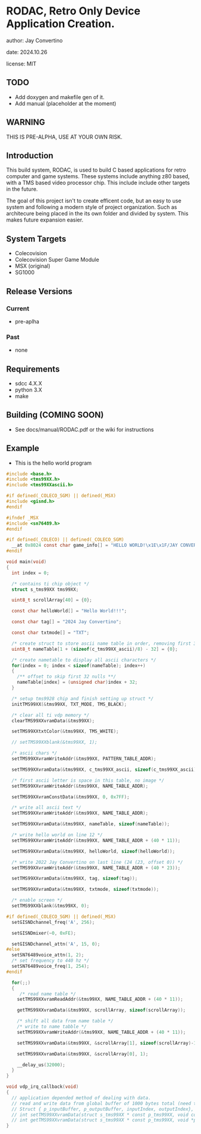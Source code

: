 # RODAC, Retro Only Device Application Creation.

author: Jay Convertino

date: 2024.10.26

license: MIT

## TODO
  - Add doxygen and makefile gen of it.
  - Add manual (placeholder at the moment)

## WARNING
  THIS IS PRE-ALPHA, USE AT YOUR OWN RISK.

## Introduction
  This build system, RODAC, is used to build C based applications for retro computer and game systems.
  These systems include anything z80 based, with a TMS based video processor chip. This include include
  other targets in the future.

  The goal of this project isn't to create efficent code, but an easy to use system and following a modern
  style of project organization. Such as architecure being placed in the its own folder and divided by system.
  This makes future expansion easier.

## System Targets
  - Colecovision
  - Colecovision Super Game Module
  - MSX (original)
  - SG1000

## Release Versions
### Current
  - pre-aplha

### Past
  - none

## Requirements
  - sdcc 4.X.X
  - python 3.X
  - make

## Building (COMING SOON)
  - See docs/manual/RODAC.pdf or the wiki for instructions

## Example

  - This is the hello world program

```c
#include <base.h>
#include <tms99XX.h>
#include <tms99XXascii.h>

#if defined(_COLECO_SGM) || defined(_MSX)
#include <gisnd.h>
#endif

#ifndef _MSX
#include <sn76489.h>
#endif

#if defined(_COLECO) || defined(_COLECO_SGM)
  __at 0x8024 const char game_info[] = "HELLO WORLD!\x1E\x1F/JAY CONVERTINO/2024";
#endif

void main(void)
{
  int index = 0;

  /* contains ti chip object */
  struct s_tms99XX tms99XX;

  uint8_t scrollArray[40] = {0};

  const char helloWorld[] = "Hello World!!!";

  const char tag[] = "2024 Jay Convertino";

  const char txtmode[] = "TXT";

  /* create struct to store ascii name table in order, removing first 32 null patterns */
  uint8_t nameTable[1 + (sizeof(c_tms99XX_ascii)/8) - 32] = {0};

  /* create nametable to display all ascii characters */
  for(index = 0; index < sizeof(nameTable); index++)
  {
    /** offset to skip first 32 nulls **/
    nameTable[index] = (unsigned char)index + 32;
  }

  /* setup tms9928 chip and finish setting up struct */
  initTMS99XX(&tms99XX, TXT_MODE, TMS_BLACK);

  /* clear all ti vdp memory */
  clearTMS99XXvramData(&tms99XX);

  setTMS99XXtxtColor(&tms99XX, TMS_WHITE);

  // setTMS99XXblank(&tms99XX, 1);

  /* ascii chars */
  setTMS99XXvramWriteAddr(&tms99XX, PATTERN_TABLE_ADDR);

  setTMS99XXvramData(&tms99XX, c_tms99XX_ascii, sizeof(c_tms99XX_ascii));

  /* first ascii letter is space in this table, no image */
  setTMS99XXvramWriteAddr(&tms99XX, NAME_TABLE_ADDR);

  setTMS99XXvramConstData(&tms99XX, 0, 0x7FF);

  /* write all ascii text */
  setTMS99XXvramWriteAddr(&tms99XX, NAME_TABLE_ADDR);

  setTMS99XXvramData(&tms99XX, nameTable, sizeof(nameTable));

  /* write hello world on line 12 */
  setTMS99XXvramWriteAddr(&tms99XX, NAME_TABLE_ADDR + (40 * 11));

  setTMS99XXvramData(&tms99XX, helloWorld, sizeof(helloWorld));

  /* write 2022 Jay Convertino on last line (24 (23, offset 0)) */
  setTMS99XXvramWriteAddr(&tms99XX, NAME_TABLE_ADDR + (40 * 23));

  setTMS99XXvramData(&tms99XX, tag, sizeof(tag));

  setTMS99XXvramData(&tms99XX, txtmode, sizeof(txtmode));

  /* enable screen */
  setTMS99XXblank(&tms99XX, 0);

#if defined(_COLECO_SGM) || defined(_MSX)
  setGISNDchannel_freq('A', 256);

  setGISNDmixer(~0, 0xFE);

  setGISNDchannel_attn('A', 15, 0);
#else
  setSN76489voice_attn(1, 2);
  /* set frequency to 440 hz */
  setSN76489voice_freq(1, 254);
#endif

  for(;;)
  {
     /* read name table */
    setTMS99XXvramReadAddr(&tms99XX, NAME_TABLE_ADDR + (40 * 11));

    getTMS99XXvramData(&tms99XX, scrollArray, sizeof(scrollArray));

    /* shift all data from name table */
    /* write to name tabble */
    setTMS99XXvramWriteAddr(&tms99XX, NAME_TABLE_ADDR + (40 * 11));

    setTMS99XXvramData(&tms99XX, &scrollArray[1], sizeof(scrollArray)-1);

    setTMS99XXvramData(&tms99XX, &scrollArray[0], 1);

    __delay_us(32000);
  }
}

void vdp_irq_callback(void)
{
  // application depended method of dealing with data.
  // read and write data from global buffer of 1000 bytes total (need to check this, write priority).
  // Struct { p_inputBuffer, p_outputBuffer, inputIndex, outputIndex}, with set/get functions
  // int setTMS99XXvramData(struct s_tms99XX * const p_tms99XX, void const * const p_data, int size);
  // int getTMS99XXvramData(struct s_tms99XX * const p_tms99XX, void *p_data, int size);
}
```
